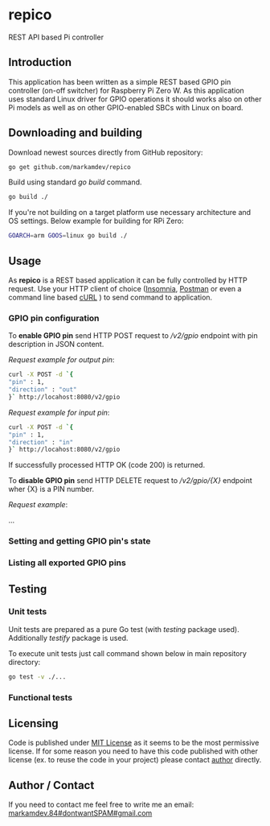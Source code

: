 # repico

REST API based Pi controller

## Introduction

This application has been written as a simple REST based GPIO pin controller (on-off switcher) for Raspberry Pi Zero W. As this application uses standard Linux driver for GPIO operations it should works also on other Pi models as well as on other GPIO-enabled SBCs with Linux on board.

## Downloading and building

Download newest sources directly from GitHub repository:

```bash
go get github.com/markamdev/repico
```

Build using standard *go build* command.

```bash
go build ./
```

If you're not building on a target platform use necessary architecture and OS settings. Below example for building for RPi Zero:

```bash
GOARCH=arm GOOS=linux go build ./
```

## Usage

As **repico** is a REST based application it can be fully controlled by HTTP request. Use your HTTP client of choice ([Insomnia](https://insomnia.rest/), [Postman](https://www.postman.com/) or even a command line based [cURL](https://curl.se/) ) to send command to application.

### GPIO pin configuration

To **enable GPIO pin** send HTTP POST request to */v2/gpio* endpoint with pin description in JSON content.

*Request example for output pin*:

```bash
curl -X POST -d `{
"pin" : 1,
"direction" : "out"
}` http://locahost:8080/v2/gpio
```

*Request example for input pin*:

```bash
curl -X POST -d `{
"pin" : 1,
"direction" : "in"
}` http://locahost:8080/v2/gpio
```

If successfully processed HTTP OK (code 200) is returned.

To **disable GPIO pin** send HTTP DELETE request to */v2/gpio/{X}* endpoint wher {X} is a PIN number.

*Request example*:

...

### Setting and getting GPIO pin's state

### Listing all exported GPIO pins

## Testing

### Unit tests

Unit tests are prepared as a pure Go test (with *testing* package used). Additionally *testify* package is used.

To execute unit tests just call command shown below in main repository directory:

```bash
go test -v ./...
```

### Functional tests

## Licensing

Code is published under [MIT License](https://opensource.org/licenses/MIT) as it seems to be the most permissive license. If for some reason you need to have this code published with other license (ex. to reuse the code in your project) please contact [author](#author-/-contact) directly.

## Author / Contact

If you need to contact me feel free to write me an email:
[markamdev.84#dontwantSPAM#gmail.com](mailto:)
